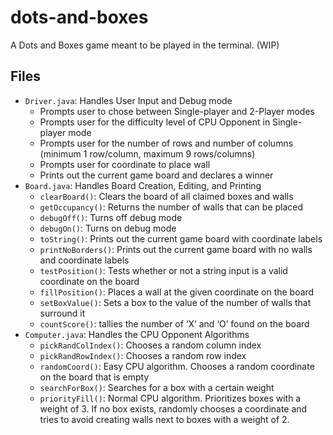 # dots-and-boxes

A Dots and Boxes game meant to be played in the terminal. (WIP)

## Files

- `Driver.java`: Handles User Input and Debug mode
	- Prompts user to chose between Single-player and 2-Player modes
	- Prompts user for the difficulty level of CPU Opponent in Single-player mode
	- Prompts user for the number of rows and number of columns (minimum 1 row/column, maximum 9 rows/columns)
	- Prompts user for coordinate to place wall
	- Prints out the current game board and declares a winner
- `Board.java`: Handles Board Creation, Editing, and Printing
	- `clearBoard()`: Clears the board of all claimed boxes and walls
	- `getOccupancy()`: Returns the number of walls that can be placed
	- `debugOff()`: Turns off debug mode
	- `debugOn()`: Turns on debug mode
	- `toString()`: Prints out the current game board with coordinate labels
	- `printNoBorders()`: Prints out the current game board with no walls and coordinate labels
	- `testPosition()`: Tests whether or not a string input is a valid coordinate on the board
	- `fillPosition()`: Places a wall at the given coordinate on the board
	- `setBoxValue()`: Sets a box to the value of the number of walls that surround it
	- `countScore()`: tallies the number of ‘X’ and ‘O’ found on the board
- `Computer.java`: Handles the CPU Opponent Algorithms
	- `pickRandColIndex()`: Chooses a random column index
	- `pickRandRowIndex()`: Chooses a random row index
	- `randomCoord()`: Easy CPU algorithm. Chooses a random coordinate on the board that is empty
	- `searchForBox()`: Searches for a box with a certain weight
	- `priorityFill()`:  Normal CPU algorithm. Prioritizes boxes with a weight of 3. If no box exists, randomly chooses a coordinate and tries to avoid creating walls next to boxes with a weight of 2.